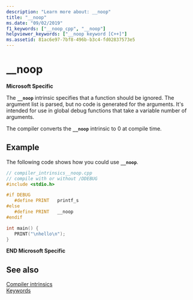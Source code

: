 ```yaml
---
description: "Learn more about: __noop"
title: "__noop"
ms.date: "09/02/2019"
f1_keywords: ["__noop_cpp", "__noop"]
helpviewer_keywords: ["__noop keyword [C++]"]
ms.assetid: 81ac6e97-7bf8-496b-b3c4-fd02837573e5
---
```

# __noop

**Microsoft Specific**

The **`__noop`** intrinsic specifies that a function should be ignored. The argument list is parsed, but no code is generated for the arguments. It's intended for use in global debug functions that take a variable number of arguments.

The compiler converts the **`__noop`** intrinsic to 0 at compile time.

## Example

The following code shows how you could use **`__noop`**.

```cpp
// compiler_intrinsics__noop.cpp
// compile with or without /DDEBUG
#include <stdio.h>

#if DEBUG
   #define PRINT   printf_s
#else
   #define PRINT   __noop
#endif

int main() {
   PRINT("\nhello\n");
}
```

**END Microsoft Specific**

## See also

[Compiler intrinsics](../intrinsics/compiler-intrinsics.md)\
[Keywords](../cpp/keywords-cpp.md)
